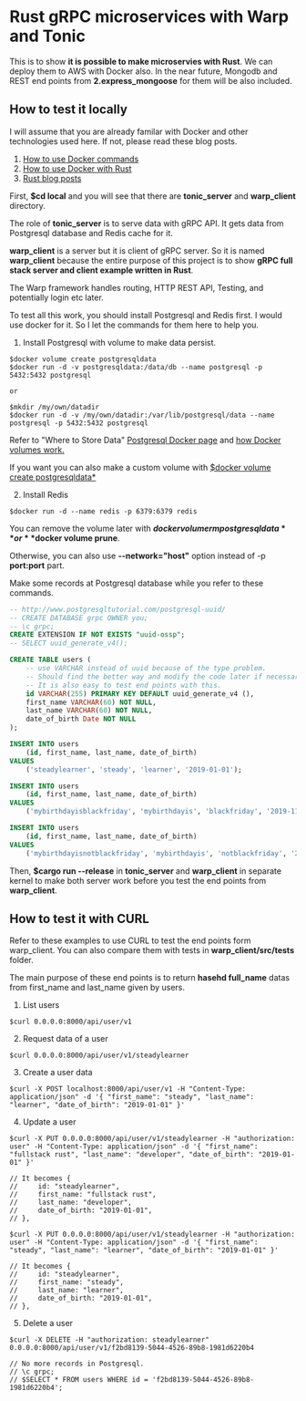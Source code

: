 # Rust gRPC microservices with Warp and Tonic

This is to show **it is possible to make microservies with Rust**. We can deploy them to AWS with Docker also. In the near future, Mongodb and REST end points from **2.express_mongoose** for them will be also included.

## How to test it locally

I will assume that you are already familar with Docker and other technologies used here. If not, please read these blog posts.

1. [How to use Docker commands](https://www.steadylearner.com/blog/read/How-to-use-Docker-commands)
2. [How to use Docker with Rust](https://www.steadylearner.com/blog/read/How-to-use-Docker-with-Rust)
3. [Rust blog posts](https://www.steadylearner.com/blog/search/Rust)

First, **$cd local** and you will see that there are **tonic_server** and **warp_client** directory.

The role of **tonic_server** is to serve data with gRPC API. It gets data from Postgresql database and Redis cache for it.

**warp_client** is a server but it is client of gRPC server. So it is named **warp_client** because the entire purpose of this project is to show **gRPC full stack server and client example written in Rust**.

The Warp framework handles routing, HTTP REST API, Testing, and potentially login etc later.

To test all this work, you should install Postgresql and Redis first. I would use docker for it. So I let the commands for them here to help you.

1. Install Postgresql with volume to make data persist.

```console
$docker volume create postgresqldata
$docker run -d -v postgresqldata:/data/db --name postgresql -p 5432:5432 postgresql

or

$mkdir /my/own/datadir
$docker run -d -v /my/own/datadir:/var/lib/postgresql/data --name postgresql -p 5432:5432 postgresql
```

Refer to "Where to Store Data" [Postgresql Docker page](https://hub.docker.com/_/postgres) and [how Docker volumes work.](https://docs.docker.com/storage/volumes)

If you want you can also make a custom volume with [$docker volume create postgresqldata*](https://docs.docker.com/storage/volumes/#start-a-container-with-a-volume)

2. Install Redis

```console
$docker run -d --name redis -p 6379:6379 redis
```

You can remove the volume later with **$docker volume rm postgresqldata** or **$docker volume prune**.

Otherwise, you can also use **--network="host"** option instead of -p **port:port** part.

Make some records at Postgresql database while you refer to these commands.

```sql
-- http://www.postgresqltutorial.com/postgresql-uuid/
-- CREATE DATABASE grpc OWNER you;
-- \c grpc;
CREATE EXTENSION IF NOT EXISTS "uuid-ossp";
-- SELECT uuid_generate_v4();

CREATE TABLE users (
    -- use VARCHAR instead of uuid because of the type problem.
    -- Should find the better way and modify the code later if necessary.
    -- It is also easy to test end points with this.
    id VARCHAR(255) PRIMARY KEY DEFAULT uuid_generate_v4 (),
    first_name VARCHAR(60) NOT NULL,
    last_name VARCHAR(60) NOT NULL,
    date_of_birth Date NOT NULL
);

INSERT INTO users
    (id, first_name, last_name, date_of_birth)
VALUES
    ('steadylearner', 'steady', 'learner', '2019-01-01');

INSERT INTO users
    (id, first_name, last_name, date_of_birth)
VALUES
    ('mybirthdayisblackfriday', 'mybirthdayis', 'blackfriday', '2019-11-25');

INSERT INTO users
    (id, first_name, last_name, date_of_birth)
VALUES
    ('mybirthdayisnotblackfriday', 'mybirthdayis', 'notblackfriday', '2019-11-26');
```

Then, **$cargo run --release** in **tonic_server** and **warp_client** in separate kernel to make both server work before you test the end points from **warp_client**.

## How to test it with CURL

Refer to these examples to use CURL to test the end points form warp_client. You can also compare them with tests in **warp_client/src/tests** folder.

The main purpose of these end points is to return **hasehd full_name** datas from first_name and last_name given by users.

1. List users

```console
$curl 0.0.0.0:8000/api/user/v1
```

2. Request data of a user

```console
$curl 0.0.0.0:8000/api/user/v1/steadylearner
```

3. Create a user data

```console
$curl -X POST localhost:8000/api/user/v1 -H "Content-Type: application/json" -d '{ "first_name": "steady", "last_name": "learner", "date_of_birth": "2019-01-01" }'
```

4. Update a user

```console
$curl -X PUT 0.0.0.0:8000/api/user/v1/steadylearner -H "authorization: user" -H "Content-Type: application/json" -d '{ "first_name": "fullstack rust", "last_name": "developer", "date_of_birth": "2019-01-01" }'

// It becomes {
//     id: "steadylearner",
//     first_name: "fullstack rust",
//     last_name: "developer",
//     date_of_birth: "2019-01-01",
// },

$curl -X PUT 0.0.0.0:8000/api/user/v1/steadylearner -H "authorization: user" -H "Content-Type: application/json" -d '{ "first_name": "steady", "last_name": "learner", "date_of_birth": "2019-01-01" }'

// It becomes {
//     id: "steadylearner",
//     first_name: "steady",
//     last_name: "learner",
//     date_of_birth: "2019-01-01",
// },
```

5. Delete a user

```console
$curl -X DELETE -H "authorization: steadylearner" 0.0.0.0:8000/api/user/v1/f2bd8139-5044-4526-89b8-1981d6220b4

// No more records in Postgresql.
// \c grpc;
// $SELECT * FROM users WHERE id = 'f2bd8139-5044-4526-89b8-1981d6220b4';
```
